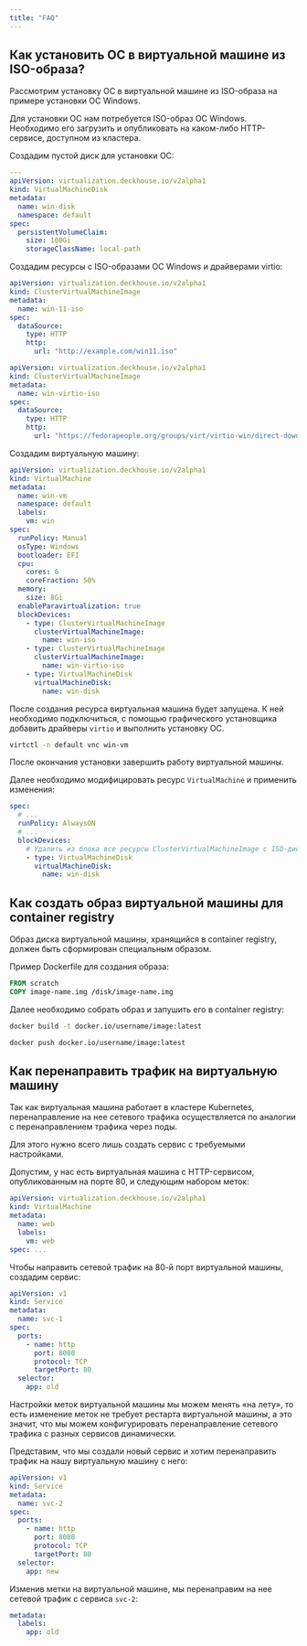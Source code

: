 ```yaml
---
title: "FAQ"
---
```


## Как установить ОС в виртуальной машине из ISO-образа?

Рассмотрим установку ОС в виртуальной машине из ISO-образа на примере установки ОС Windows.

Для установки ОС нам потребуется ISO-образ ОС Windows. Необходимо его загрузить и опубликовать на каком-либо HTTP-сервисе, доступном из кластера.

Создадим пустой диск для установки ОС:

```yaml
---
apiVersion: virtualization.deckhouse.io/v2alpha1
kind: VirtualMachineDisk
metadata:
  name: win-disk
  namespace: default
spec:
  persistentVolumeClaim:
    size: 100Gi
    storageClassName: local-path
```

Создадим ресурсы с ISO-образами ОС Windows и драйверами virtio:

```yaml
apiVersion: virtualization.deckhouse.io/v2alpha1
kind: ClusterVirtualMachineImage
metadata:
  name: win-11-iso
spec:
  dataSource:
    type: HTTP
    http:
      url: "http://example.com/win11.iso"
```

```yaml
apiVersion: virtualization.deckhouse.io/v2alpha1
kind: ClusterVirtualMachineImage
metadata:
  name: win-virtio-iso
spec:
  dataSource:
    type: HTTP
    http:
      url: "https://fedorapeople.org/groups/virt/virtio-win/direct-downloads/stable-virtio/virtio-win.iso"
```

Создадим виртуальную машину:

```yaml
apiVersion: virtualization.deckhouse.io/v2alpha1
kind: VirtualMachine
metadata:
  name: win-vm
  namespace: default
  labels:
    vm: win
spec:
  runPolicy: Manual
  osType: Windows
  bootloader: EFI
  cpu:
    cores: 6
    coreFraction: 50%
  memory:
    size: 8Gi
  enableParavirtualization: true
  blockDevices:
    - type: ClusterVirtualMachineImage
      clusterVirtualMachineImage:
        name: win-iso
    - type: ClusterVirtualMachineImage
      clusterVirtualMachineImage:
        name: win-virtio-iso
    - type: VirtualMachineDisk
      virtualMachineDisk:
        name: win-disk
```

После создания ресурса виртуальная машина будет запущена. К ней необходимо подключиться, с помощью графического установщика добавить драйверы `virtio` и выполнить установку ОС.

```bash
virtctl -n default vnc win-vm
```

После окончания установки завершить работу виртуальной машины.

Далее необходимо модифицировать ресурс `VirtualMachine` и применить изменения:

```yaml
spec:
  # ...
  runPolicy: AlwaysON
  # ...
  blockDevices:
    # Удалить из блока все ресурсы ClusterVirtualMachineImage с ISO-дисками.
    - type: VirtualMachineDisk
      virtualMachineDisk:
        name: win-disk
```

## Как создать образ виртуальной машины для container registry

Образ диска виртуальной машины, хранящийся в container registry, должен быть сформирован специальным образом.

Пример Dockerfile для создания образа:

```Dockerfile
FROM scratch
COPY image-name.img /disk/image-name.img
```

Далее необходимо собрать образ и запушить его в container registry:

```bash
docker build -t docker.io/username/image:latest

docker push docker.io/username/image:latest
```

## Как перенаправить трафик на виртуальную машину

Так как виртуальная машина работает в кластере Kubernetes, перенаправление на нее сетевого трафика осуществляется по аналогии с перенаправлением трафика через поды.

Для этого нужно всего лишь создать сервис с требуемыми настройками.

Допустим, у нас есть виртуальная машина с HTTP-сервисом, опубликованным на порте 80, и следующим набором меток:

```yaml
apiVersion: virtualization.deckhouse.io/v2alpha1
kind: VirtualMachine
metadata:
  name: web
  labels:
    vm: web
spec: ...
```

Чтобы направить сетевой трафик на 80-й порт виртуальной машины, создадим сервис:

```yaml
apiVersion: v1
kind: Service
metadata:
  name: svc-1
spec:
  ports:
    - name: http
      port: 8080
      protocol: TCP
      targetPort: 80
  selector:
    app: old
```

Настройки меток виртуальной машины мы можем менять «на лету», то есть изменение меток не требует рестарта виртуальной машины, а это значит, что мы можем конфигурировать перенаправление сетевого трафика с разных сервисов динамически.

Представим, что мы создали новый сервис и хотим перенаправить трафик на нашу виртуальную машину с него:

```yaml
apiVersion: v1
kind: Service
metadata:
  name: svc-2
spec:
  ports:
    - name: http
      port: 8080
      protocol: TCP
      targetPort: 80
  selector:
    app: new
```

Изменив метки на виртуальной машине, мы перенаправим на нее сетевой трафик с сервиса `svc-2`:

```yaml
metadata:
  labels:
    app: old
```
